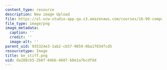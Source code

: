 ```yaml
---
content_type: resource
description: New image Upload
file: https://ol-ocw-studio-app-qa.s3.amazonaws.com/courses/16-90-computational-methods-in-aerospace-engineering-spring-2014/da288cb52b8f04bb4607b8e1a7bcdfdd_be_stiff.png
file_type: image/png
image_metadata:
  caption: ''
  credit: ''
  image-alt: ''
parent_uid: 935324e3-1ab2-cb57-9059-0ba1f034fcd5
resourcetype: Image
title: be_stiff.png
uid: da288cb5-2b8f-04bb-4607-b8e1a7bcdfdd
---
```


